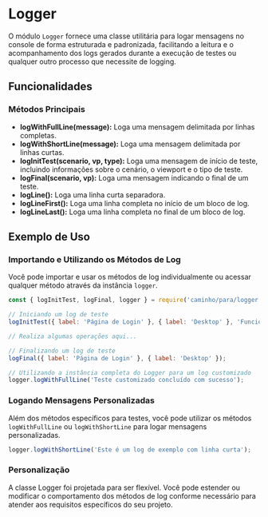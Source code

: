 # Logger

O módulo `Logger` fornece uma classe utilitária para logar mensagens no console de forma estruturada e padronizada, facilitando a leitura e o acompanhamento dos logs gerados durante a execução de testes ou qualquer outro processo que necessite de logging.

## Funcionalidades

### Métodos Principais

- **logWithFullLine(message):** Loga uma mensagem delimitada por linhas completas.
- **logWithShortLine(message):** Loga uma mensagem delimitada por linhas curtas.
- **logInitTest(scenario, vp, type):** Loga uma mensagem de início de teste, incluindo informações sobre o cenário, o viewport e o tipo de teste.
- **logFinal(scenario, vp):** Loga uma mensagem indicando o final de um teste.
- **logLine():** Loga uma linha curta separadora.
- **logLineFirst():** Loga uma linha completa no início de um bloco de log.
- **logLineLast():** Loga uma linha completa no final de um bloco de log.

## Exemplo de Uso

### Importando e Utilizando os Métodos de Log

Você pode importar e usar os métodos de log individualmente ou acessar qualquer método através da instância `logger`.

```javascript
const { logInitTest, logFinal, logger } = require('caminho/para/logger');

// Iniciando um log de teste
logInitTest({ label: 'Página de Login' }, { label: 'Desktop' }, 'Funcional');

// Realiza algumas operações aqui...

// Finalizando um log de teste
logFinal({ label: 'Página de Login' }, { label: 'Desktop' });

// Utilizando a instância completa do Logger para um log customizado
logger.logWithFullLine('Teste customizado concluído com sucesso');
```

### Logando Mensagens Personalizadas

Além dos métodos específicos para testes, você pode utilizar os métodos `logWithFullLine` ou `logWithShortLine` para logar mensagens personalizadas.

```javascript
logger.logWithShortLine('Este é um log de exemplo com linha curta');
```

### Personalização

A classe Logger foi projetada para ser flexível. Você pode estender ou modificar o comportamento dos métodos de log conforme necessário para atender aos requisitos específicos do seu projeto.
